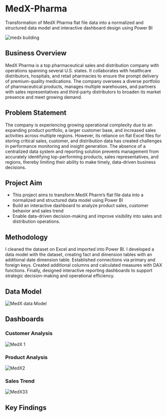 # MedX-Pharma
Transformation of MedX Pharma flat file data into a normalized and structured data model and interactive dashboard design using Power BI

![medx building](https://github.com/user-attachments/assets/1a48eac1-7295-45aa-b59a-60e3b169d774)



## Business Overview
MedX Pharma is a top pharmaceutical sales and distribution company with operations spanning several U.S. states. 
It collaborates with healthcare distributors, hospitals, and retail pharmacies to ensure the prompt delivery of premium-quality medications. 
The company oversees a diverse portfolio of pharmaceutical products, manages multiple warehouses, and partners with sales representatives and third-party distributors to broaden its market presence and meet growing demand.

## Problem Statement
The company is experiencing growing operational complexity due to an expanding product portfolio, a larger customer base, and increased sales activities across multiple regions. 
However, its reliance on flat Excel files for storing critical sales, customer, and distribution data has created challenges in performance monitoring and insight generation. 
The absence of a centralized data system and reporting solution prevents management from accurately identifying top-performing products, sales representatives, and regions, thereby limiting their ability to make timely, data-driven business decisions. 

## Project Aim
- This project aims to transform MedX Pharm’s flat file data into a normalized and structured data model using Power BI
- Build an interactive dashboard to analyze product sales, customer behavior and sales trend
- Enable data-driven decision-making and improve visibility into sales and distribution operations.

## Methodology
I cleaned the dataset on Excel and imported into Power BI. I developed a data model with the dataset, creating fact and dimension tables with an additional date dimension table. 
Established connections via primary and foreign keys.
Created additional columns and calculated measures with DAX functions. Finally, designed interactive reporting dashboards to support strategic decision-making and operational efficiency. 

## Data Model

![MedX data Model](https://github.com/user-attachments/assets/5da1b399-08f5-4b93-821f-eb3a961e85d2)

## Dashboards
### Customer Analysis
![MedX 1](https://github.com/user-attachments/assets/492b8d92-2183-4f24-897c-907b865c1e6f)

### Product Analysis
![MedX2](https://github.com/user-attachments/assets/44e6fa41-4202-4ed8-aa63-b50ca8527d59)

### Sales Trend
![MedX33](https://github.com/user-attachments/assets/926d64b0-079b-4b86-9099-0265742422f5)


## Key Findings









